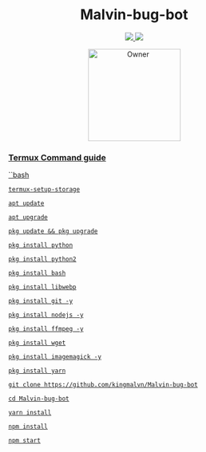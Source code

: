 <h1 align="center">Malvin-bug-bot</h1>

<p align="center">
  <a href="https://gihtub.com/kingmalvn">

</p>

<p align="center">
  <a href="https://github.com/kingmalvn/Malvin-bug-bot/fork">
    <img src="https://img.shields.io/github/forks/kingmalvn/Malvin-bug-bot?label=Fork&style=social">
    
    
  <a href="https://github.com/kingmalvn/Malvin-bug-bot/stargazers"> 
    <img src="https://img.shields.io/github/stars/kingmalvn?style=social">
  </a>

</p>


<p align="center">
<a href="https://github.com/kingmalvn"><img title="Owner" src="https://img.shields.io/badge/Owner-Malvin-green.svg?style=for-the-badge&logo=github" width="185px"

</p>


### Termux Command guide 

 ``bash
```
termux-setup-storage
```
```
apt update
```
```
apt upgrade
```
```
pkg update && pkg upgrade
```
```
pkg install python
````
```
pkg install python2
```
```
pkg install bash
```
```
pkg install libwebp
```
```
pkg install git -y
```
```
pkg install nodejs -y
```
```
pkg install ffmpeg -y
```
```
pkg install wget
```
```
pkg install imagemagick -y
```
```
pkg install yarn
```
```
git clone https://github.com/kingmalvn/Malvin-bug-bot
```
```
cd Malvin-bug-bot
```
```
yarn install
```
``` 
npm install
```
```
npm start

